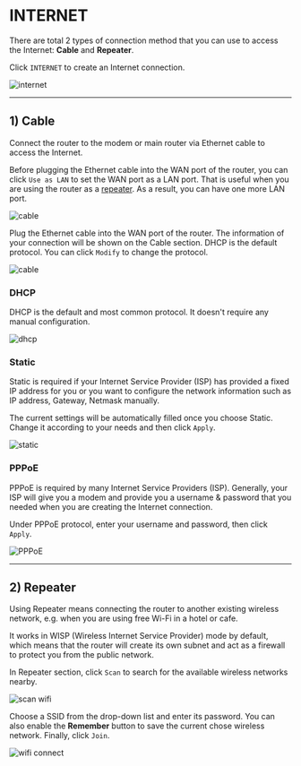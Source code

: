 # INTERNET

There are total 2 types of connection method that you can use to access the Internet: **Cable** and **Repeater**.



Click `INTERNET` to create an Internet connection.

![internet](https://static.gl-inet.com/docs/en/3/setup/gl-sf1200/internet.jpg)

  

---

## 1) Cable

Connect the router to the modem or main router via Ethernet cable to access the Internet. 

Before plugging the Ethernet cable into the WAN port of the router, you can click `Use as LAN` to set the WAN port as a LAN port. That is useful when you are using the router as a [repeater](internet#2-repeater). As a result, you can have one more LAN port.

![cable](https://static.gl-inet.com/docs/en/3/setup/convexa_b/internet/cable.jpg)



Plug the Ethernet cable into the WAN port of the router. The information of your connection will be shown on the Cable section. DHCP is the default protocol. You can click `Modify` to change the protocol.

![cable](https://static.gl-inet.com/docs/en/3/setup/convexa_b/internet/dhcp_page.jpg)



### DHCP

DHCP is the default and most common protocol. It doesn't require any manual configuration.

![dhcp](https://static.gl-inet.com/docs/en/3/setup/convexa_b/internet/dhcp.jpg)



### Static

Static is required if your Internet Service Provider (ISP) has provided a fixed IP address for you or you want to configure the network information such as IP address, Gateway, Netmask manually.

The current settings will be automatically filled once you choose Static. Change it according to your needs and then click `Apply`.

![static](https://static.gl-inet.com/docs/en/3/setup/convexa_b/internet/static.jpg)



### PPPoE

PPPoE is required by many Internet Service Providers (ISP). Generally, your ISP will give you a modem and provide you a username & password that you needed when you are creating the Internet connection.

Under PPPoE protocol, enter your username and password, then click `Apply`.

![PPPoE](https://static.gl-inet.com/docs/en/3/setup/convexa_b/internet/pppoe_page.jpg)



---

## 2) Repeater

Using Repeater means connecting the router to another existing wireless network, e.g. when you are using free Wi-Fi in a hotel or cafe.

It works in WISP (Wireless Internet Service Provider) mode by default, which means that the router will create its own subnet and act as a firewall to protect you from the public network.

In Repeater section, click `Scan` to search for the available wireless networks nearby.

![scan wifi](https://static.gl-inet.com/docs/en/3/setup/convexa_b/internet/repeater.jpg)



Choose a SSID from the drop-down list and enter its password. You can also enable the **Remember** button to save the current chose wireless network. Finally, click `Join`.

![wifi connect](https://static.gl-inet.com/docs/en/3/setup/convexa_b/internet/repeater1.jpg)


